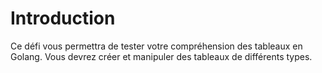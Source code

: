 # Introduction

Ce défi vous permettra de tester votre compréhension des tableaux en Golang. Vous devrez créer et manipuler des tableaux de différents types.
